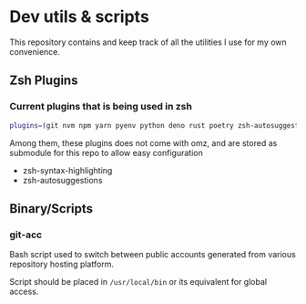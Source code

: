 # Dev utils & scripts

This repository contains and keep track of all the utilities I use for my own convenience.

## Zsh Plugins

### Current plugins that is being used in zsh

```sh
plugins=(git nvm npm yarn pyenv python deno rust poetry zsh-autosuggestions zsh-syntax-highlighting docker docker-compose)
```

Among them, these plugins does not come with omz, and are stored as submodule for this repo to allow easy configuration

- zsh-syntax-highlighting
- zsh-autosuggestions

## Binary/Scripts
### git-acc

Bash script used to switch between public accounts generated from various repository hosting platform.

Script should be placed in `/usr/local/bin` or its equivalent for global access.